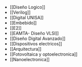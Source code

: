 
 - [[Diseño Logico]]
 - [[Verilog]]
 - [[Digital UNISA]]
 - [[Embebido]]
 - [[E2]]
 - [[EAMTA- Diseño VLSI]]
 - [[Diseño Digital Avanzado]]
 - [[Dispositivos electricos]]
 - [[Arquitectura]]
- [[Fotovoltaica y optoelectronica]]
- [[Nanoelectronica]]
